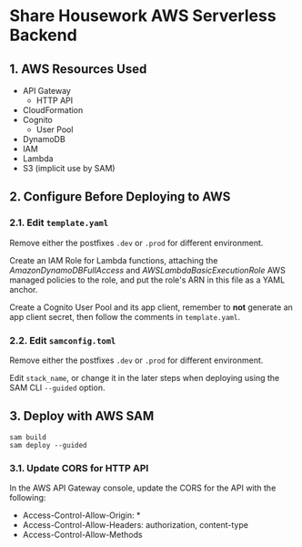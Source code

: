 # Share Housework AWS Serverless Backend

## 1. AWS Resources Used

- API Gateway
  - HTTP API
- CloudFormation
- Cognito
  - User Pool
- DynamoDB
- IAM
- Lambda
- S3 (implicit use by SAM)

## 2. Configure Before Deploying to AWS

### 2.1. Edit `template.yaml`

Remove either the postfixes `.dev` or `.prod` for different environment.

Create an IAM Role for Lambda functions, attaching the _AmazonDynamoDBFullAccess_ and _AWSLambdaBasicExecutionRole_ AWS managed policies to the role, and put the role's ARN in this file as a YAML anchor.

Create a Cognito User Pool and its app client, remember to **not** generate an app client secret, then follow the comments in `template.yaml`.

### 2.2. Edit `samconfig.toml`

Remove either the postfixes `.dev` or `.prod` for different environment.

Edit `stack_name`, or change it in the later steps when deploying using the SAM CLI `--guided` option.

## 3. Deploy with AWS SAM

```shell
sam build
sam deploy --guided
```

### 3.1. Update CORS for HTTP API

In the AWS API Gateway console, update the CORS for the API with the following:

- Access-Control-Allow-Origin: \*
- Access-Control-Allow-Headers: authorization, content-type
- Access-Control-Allow-Methods
